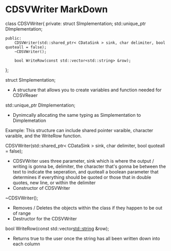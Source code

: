 CDSVWriter MarkDown
===================

class CDSVWriter{
    private:
        struct SImplementation;
        std::unique_ptr<SImplementation> DImplementation;

    public:
        CDSVWriter(std::shared_ptr< CDataSink > sink, char delimiter, bool quoteall = false);
        ~CDSVWriter();

        bool WriteRow(const std::vector<std::string> &row);
};

struct SImplementation;
- A structure that allows you to create variables and function needed for CDSVReaer

std::unique_ptr<SImplementation> DImplementation;
- Dynimcally allocating the same typing as Simplementation to Dimplemetation

Example: This structure can include shared pointer varaible, character varaible, and the WriteRow function.

CDSVWriter(std::shared_ptr< CDataSink > sink, char delimiter, bool quoteall = false);
- CDSVWriter uses three parameter, sink which is where the output / writing is gonna be, delimiter, the character that's gonna be between the text to indicate the seperation, and quoteall a boolean parameter that determines if everything should be quoted or those that in double quotes, new line, or within the delimiter 
- Constructor of CDSVWriter

~CDSVWriter();
- Removes / Deletes the objects within the class if they happen to be out of range
- Destructor for the CDSVWriter

bool WriteRow(const std::vector<std::string> &row);
- Returns true to the user once the string has all been written down into each column
